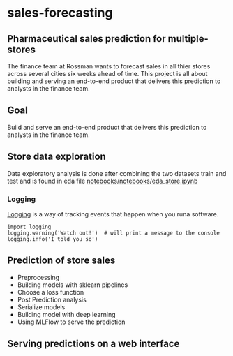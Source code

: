 # sales-forecasting
## Pharmaceutical sales prediction for multiple-stores



The finance team at Rossman wants to forecast sales in all thier stores across several cities six weeks 
ahead of time. This project is all about building and serving an end-to-end product that delivers this prediction to analysts in the finance team.

## Goal
 Build and serve an end-to-end product that delivers this prediction to analysts in the finance team.
 
 ## Store data exploration
Data exploratory analysis is done after combining the two datasets train and test and is found in eda file [notebooks/notebooks/eda_store.ipynb](https://github.com/niyotham/sales-forecasting/blob/main/notebooks/eda_store.ipynb)

### Logging
[Logging](https://docs.python.org/3/howto/logging.html) is a way of tracking events that happen when you runa  software.
```
import logging
logging.warning('Watch out!')  # will print a message to the console
logging.info('I told you so')
```
## Prediction of store sales
- Preprocessing
- Building models with sklearn pipelines
- Choose a loss function
- Post Prediction analysis
- Serialize models
- Building model with deep learning
- Using MLFlow to serve the prediction
## Serving predictions on a web interface
